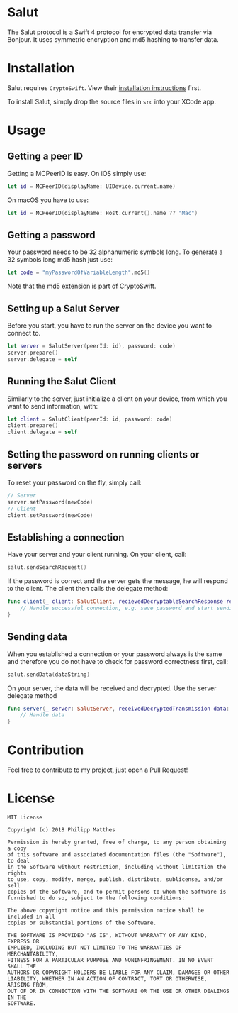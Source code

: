 # Salut
The Salut protocol is a Swift 4 protocol for encrypted data transfer via Bonjour. It uses symmetric encryption and md5 hashing to transfer data.

# Installation

Salut requires `CryptoSwift`. View their [installation instructions](https://github.com/krzyzanowskim/CryptoSwift) first.

To install Salut, simply drop the source files in `src` into your XCode app.

# Usage

## Getting a peer ID

Getting a MCPeerID is easy. On iOS simply use:
```swift
let id = MCPeerID(displayName: UIDevice.current.name)
```
On macOS you have to use:
```swift
let id = MCPeerID(displayName: Host.current().name ?? "Mac")
```

## Getting a password

Your password needs to be 32 alphanumeric symbols long. To generate a 32 symbols long md5 hash just use:
```swift
let code = "myPasswordOfVariableLength".md5()
```
Note that the md5 extension is part of CryptoSwift.

## Setting up a Salut Server

Before you start, you have to run the server on the device you want to connect to.

```swift
let server = SalutServer(peerId: id), password: code)
server.prepare()
server.delegate = self
```

## Running the Salut Client

Similarly to the server, just initialize a client on your device, from which you want to send information, with:
```swift
let client = SalutClient(peerId: id, password: code)
client.prepare()
client.delegate = self
```

## Setting the password on running clients or servers

To reset your password on the fly, simply call:
```swift
// Server
server.setPassword(newCode)
// Client
client.setPassword(newCode)
```

## Establishing a connection

Have your server and your client running. On your client, call:
```swift
salut.sendSearchRequest()
```
If the password is correct and the server gets the message, he will respond to the client. The client then calls the delegate method:
```swift
func client(_ client: SalutClient, recievedDecryptableSearchResponse response: String) {
    // Handle successful connection, e.g. save password and start sending messages
}
```

## Sending data

When you established a connection or your password always is the same and therefore you do not have to check for password correctness first, call:

```swift
salut.sendData(dataString)
```

On your server, the data will be received and decrypted. Use the server delegate method 

```swift
func server(_ server: SalutServer, receivedDecryptedTransmission data: String) {
    // Handle data
}
```

# Contribution

Feel free to contribute to my project, just open a Pull Request! 

# License

```
MIT License

Copyright (c) 2018 Philipp Matthes

Permission is hereby granted, free of charge, to any person obtaining a copy
of this software and associated documentation files (the "Software"), to deal
in the Software without restriction, including without limitation the rights
to use, copy, modify, merge, publish, distribute, sublicense, and/or sell
copies of the Software, and to permit persons to whom the Software is
furnished to do so, subject to the following conditions:

The above copyright notice and this permission notice shall be included in all
copies or substantial portions of the Software.

THE SOFTWARE IS PROVIDED "AS IS", WITHOUT WARRANTY OF ANY KIND, EXPRESS OR
IMPLIED, INCLUDING BUT NOT LIMITED TO THE WARRANTIES OF MERCHANTABILITY,
FITNESS FOR A PARTICULAR PURPOSE AND NONINFRINGEMENT. IN NO EVENT SHALL THE
AUTHORS OR COPYRIGHT HOLDERS BE LIABLE FOR ANY CLAIM, DAMAGES OR OTHER
LIABILITY, WHETHER IN AN ACTION OF CONTRACT, TORT OR OTHERWISE, ARISING FROM,
OUT OF OR IN CONNECTION WITH THE SOFTWARE OR THE USE OR OTHER DEALINGS IN THE
SOFTWARE.
```


